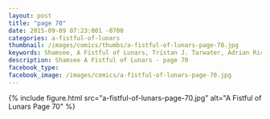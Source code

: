 ```yaml
---
layout: post
title: "page 70"
date: 2015-09-09 07:23:001 -0700
categories: a-fistful-of-lunars
thumbnail: /images/comics/thumbs/a-fistful-of-lunars-page-70.jpg
keywords: Shamsee, A Fistful of Lunars, Tristan J. Tarwater, Adrian Ricker
description: Shamsee A Fistful of Lunars - page 70
facebook_type: 
facebook_image: /images/comics/a-fistful-of-lunars-page-70.jpg
---
```

{% include figure.html src="a-fistful-of-lunars-page-70.jpg" alt="A Fistful of Lunars Page 70" %}